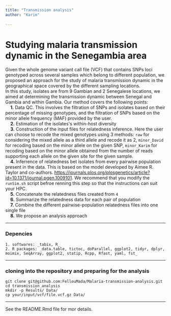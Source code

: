 ```yaml
---
title: "Transmission analysis"
author: "Karim"
  
---
```

# **Studying malaria transmission dynamic in the Senegambia area**
Given the whole genome variant call file (VCF) that contains SNPs loci genotyped across several samples which belong to different population, we proposed an approach for the study of malaria transmission dynamic in the geographical space covered by the different sampling locations.    
In this study, isolates are from 9 Gambian and 2 Senegalese locations, we aimed at determining the transmission dynamic between Senegal and Gambia and within Gambia. Our method covers the following points:   
&nbsp;&nbsp;&nbsp;&nbsp;**1.** Data QC. This involves the filtration of SNPs and isolates based on their percentage of missing genotypes, and the filtration of SNPs based on the minor allele frequency (MAF) provided by the user.   
&nbsp;&nbsp;&nbsp;&nbsp;**2.** Estimation of the isolates's within-host diversity    
&nbsp;&nbsp;&nbsp;&nbsp;**3.** Construction of the input files for relatedness inference. Here the user can choose to recode the mixed genotypes using 3 methods: `raw` for considering the mixed allele as a third allele and recode it as 2, `minor_David` for recoding based on the minor allele on the given SNP, `minor_Karim` for recoding based on the minor allele obtained from the number of reads supporting each allele on the given site for the given sample.    
&nbsp;&nbsp;&nbsp;&nbsp;**4.** Inferrence of relatedness bet isolates from every pairwise population present in the data. This is based on the model developed by Aimee R. Taylor and co-authors. https://journals.plos.org/plosgenetics/article?id=10.1371/journal.pgen.1009101. We recommend that you modify the `runSim.sh` script befroe renning this step so that the instructions can suit your HPC.     
&nbsp;&nbsp;&nbsp;&nbsp;**5.** Concatenate the relatedness files created from `4`      
&nbsp;&nbsp;&nbsp;&nbsp;**6.** Summarize the relatedness data for each pair of population     
&nbsp;&nbsp;&nbsp;&nbsp;**7.** Combine the different pairwise-population relatedness files into one single file    
&nbsp;&nbsp;&nbsp;&nbsp;**8.** We propose an analysis approach


***

###  Depencies   
    1. softwares: _tabix, R_  
    2. R packages: _data.table, tictoc, doParallel, ggplot2, tidyr, dplyr, moimix, SeqArray, ggplot2, statip, Rcpp, Rfast, yaml, fst_     
    
***  


### cloning into the repository and preparing for the analysis    
```{bash eval = FALSE}
git clone git@github.com:FellouMada/Malaria-transmission-analysis.git     
cd transmission_analysis          
mkdir -p Results/ Data/       
cp your/input/vcf/file.vcf.gz Data/    
```


***  

See the README.Rmd file for mor details.
